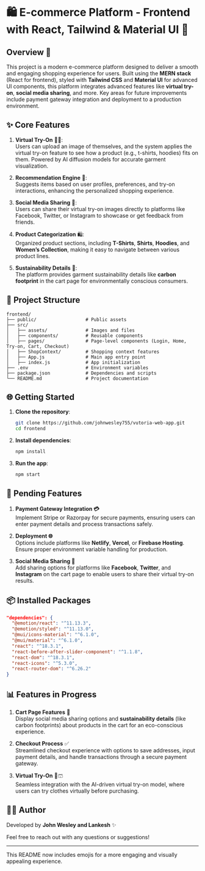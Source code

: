 # 🛍️ E-commerce Platform - Frontend with React, Tailwind & Material UI 🚀

## Overview 📝
This project is a modern e-commerce platform designed to deliver a smooth and engaging shopping experience for users. Built using the **MERN stack** (React for frontend), styled with **Tailwind CSS** and **Material UI** for advanced UI components, this platform integrates advanced features like **virtual try-on**, **social media sharing**, and more. Key areas for future improvements include payment gateway integration and deployment to a production environment.

## ✨ Core Features

1. **Virtual Try-On** 👕👚:  
   Users can upload an image of themselves, and the system applies the virtual try-on feature to see how a product (e.g., t-shirts, hoodies) fits on them. Powered by AI diffusion models for accurate garment visualization.

2. **Recommendation Engine** 🧠:  
   Suggests items based on user profiles, preferences, and try-on interactions, enhancing the personalized shopping experience.

3. **Social Media Sharing** 📲:  
   Users can share their virtual try-on images directly to platforms like Facebook, Twitter, or Instagram to showcase or get feedback from friends.

4. **Product Categorization** 🛍️:  
   Organized product sections, including **T-Shirts**, **Shirts**, **Hoodies**, and **Women’s Collection**, making it easy to navigate between various product lines.

5. **Sustainability Details** 🌱:  
   The platform provides garment sustainability details like **carbon footprint** in the cart page for environmentally conscious consumers.

## 📂 Project Structure

```
frontend/
├── public/                  # Public assets
├── src/
│   ├── assets/              # Images and files
│   ├── components/          # Reusable components
│   ├── pages/               # Page-level components (Login, Home, Try-on, Cart, Checkout)
│   ├── ShopContext/         # Shopping context features
│   ├── App.js               # Main app entry point
│   ├── index.js             # App initialization
├── .env                     # Environment variables
├── package.json             # Dependencies and scripts
└── README.md                # Project documentation
```

## 🌐 Getting Started

1. **Clone the repository**:
   ```bash
   git clone https://github.com/johnwesley755/vutoria-web-app.git
   cd frontend
   ```

2. **Install dependencies**:
   ```bash
   npm install
   ```

3. **Run the app**:
   ```bash
   npm start
   ```

## 🚀 Pending Features

1. **Payment Gateway Integration 💳**  
   Implement Stripe or Razorpay for secure payments, ensuring users can enter payment details and process transactions safely.

2. **Deployment 🌐**  
   Options include platforms like **Netlify**, **Vercel**, or **Firebase Hosting**. Ensure proper environment variable handling for production.

3. **Social Media Sharing 📲**  
   Add sharing options for platforms like **Facebook**, **Twitter**, and **Instagram** on the cart page to enable users to share their virtual try-on results.

## 📦 Installed Packages

```json
"dependencies": {
  "@emotion/react": "^11.13.3",
  "@emotion/styled": "^11.13.0",
  "@mui/icons-material": "^6.1.0",
  "@mui/material": "^6.1.0",
  "react": "^18.3.1",
  "react-before-after-slider-component": "^1.1.8",
  "react-dom": "^18.3.1",
  "react-icons": "^5.3.0",
  "react-router-dom": "^6.26.2"
}
```

## 📊 Features in Progress

1. **Cart Page Features** 🛒  
   Display social media sharing options and **sustainability details** (like carbon footprints) about products in the cart for an eco-conscious experience.

2. **Checkout Process** ✅  
   Streamlined checkout experience with options to save addresses, input payment details, and handle transactions through a secure payment gateway.

3. **Virtual Try-On** 👗🩳  
   Seamless integration with the AI-driven virtual try-on model, where users can try clothes virtually before purchasing.

## 👨‍💻 Author

Developed by **John Wesley and Lankesh** ✨

Feel free to reach out with any questions or suggestions!

---

This README now includes emojis for a more engaging and visually appealing experience.
